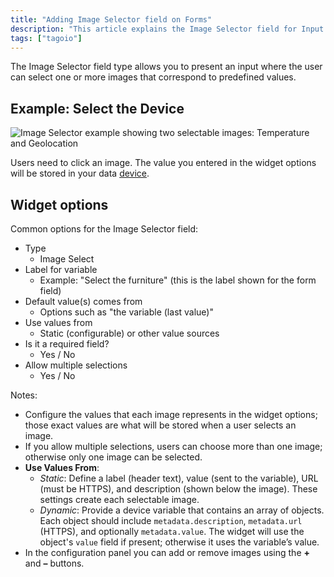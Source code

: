 ```yaml
---
title: "Adding Image Selector field on Forms"
description: "This article explains the Image Selector field for Input Forms in TagoIO, showing how users pick one or multiple images and how the selected value is stored. It also documents the widget options you configure for this field type."
tags: ["tagoio"]
---
```

The Image Selector field type allows you to present an input where the user can select one or more images that correspond to predefined values.

## Example: Select the Device
![Image Selector example showing two selectable images: Temperature and Geolocation](/docs_imagem/tagoio/adding-image-selector-field-on-forms-2.jpg)

Users need to click an image. The value you entered in the widget options will be stored in your data [device](/docs/tagoio/devices/).

## Widget options

Common options for the Image Selector field:

- Type
  - Image Select
- Label for variable
  - Example: "Select the furniture" (this is the label shown for the form field)
- Default value(s) comes from
  - Options such as "the variable (last value)"
- Use values from
  - Static (configurable) or other value sources
- Is it a required field?
  - Yes / No
- Allow multiple selections
  - Yes / No

Notes:
- Configure the values that each image represents in the widget options; those exact values are what will be stored when a user selects an image.
- If you allow multiple selections, users can choose more than one image; otherwise only one image can be selected.
- **Use Values From**:  
  - *Static*: Define a label (header text), value (sent to the variable), URL (must be HTTPS), and description (shown below the image). These settings create each selectable image.  
  - *Dynamic*: Provide a device variable that contains an array of objects. Each object should include `metadata.description`, `metadata.url` (HTTPS), and optionally `metadata.value`. The widget will use the object's `value` field if present; otherwise it uses the variable’s value.
- In the configuration panel you can add or remove images using the **+** and **–** buttons.
